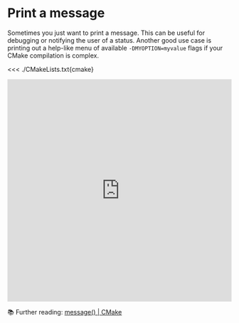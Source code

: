 # Print a message

Sometimes you just want to print a message. This can be useful for debugging or
notifying the user of a status. Another good use case is printing out a
help-like menu of available `-DMYOPTION=myvalue` flags if your CMake compilation
is complex.

<<< ./CMakeLists.txt{cmake}

<iframe frameborder="0" style="width: 100%; height: 500px" src="https://replit.com/@jcbhmr/cmakebyexampledev-message?embed=1"></iframe>

<!-- prettier-ignore -->
📚 Further reading: [message() | CMake](https://cmake.org/cmake/help/latest/command/message.html)
